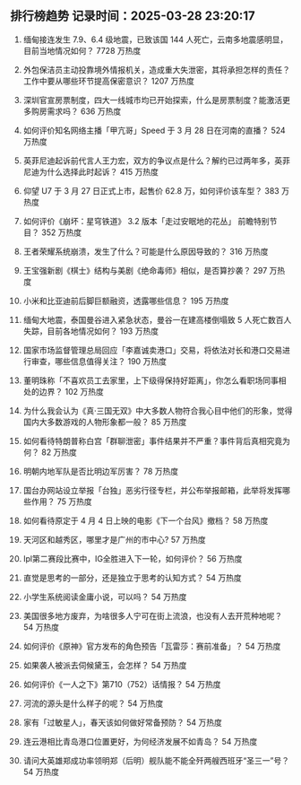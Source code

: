 
## 排行榜趋势 记录时间：2025-03-28 23:20:17
  
  1. 缅甸接连发生 7.9、6.4 级地震，已致该国 144 人死亡，云南多地震感明显，目前当地情况如何？ 7728 万热度
    
  2. 外包保洁员主动投靠境外情报机关，造成重大失泄密，其将承担怎样的责任？工作中要从哪些环节提高保密意识？ 1207 万热度
    
  3. 深圳官宣房票制度，四大一线城市均已开始探索，什么是房票制度？能激活更多购房需求吗？ 636 万热度
    
  4. 如何评价知名网络主播「甲亢哥」Speed 于 3 月 28 日在河南的直播？ 524 万热度
    
  5. 英菲尼迪起诉前代言人王力宏，双方的争议点是什么？解约已过两年多，英菲尼迪为什么选择此时起诉？ 415 万热度
    
  6. 仰望 U7 于 3 月 27 日正式上市，起售价 62.8 万，如何评价该车型？ 383 万热度
    
  7. 如何评价《崩坏：星穹铁道》 3.2 版本「走过安眠地的花丛」 前瞻特别节目？ 352 万热度
    
  8. 王者荣耀系统崩溃，发生了什么？可能是什么原因导致的？ 316 万热度
    
  9. 王宝强新剧《棋士》结构与美剧《绝命毒师》相似，是否算抄袭？ 297 万热度
    
  10. 小米和比亚迪前后脚巨额融资，透露哪些信息？ 195 万热度
    
  11. 缅甸大地震，泰国曼谷进入紧急状态，曼谷一在建高楼倒塌致 5 人死亡数百人失踪，目前各地情况如何？ 193 万热度
    
  12. 国家市场监督管理总局回应「李嘉诚卖港口」交易，将依法对长和港口交易进行审查，哪些信息值得关注？ 190 万热度
    
  13. 董明珠称「不喜欢员工去家里，上下级得保持好距离」，你怎么看职场同事相处的边界？ 102 万热度
    
  14. 为什么我会认为《真·三国无双》中大多数人物符合我心目中他们的形象，觉得国内大多数游戏的人物形象都一般？ 85 万热度
    
  15. 如何看待特朗普称白宫「群聊泄密」事件结果并不严重？事件背后真相究竟为何？ 82 万热度
    
  16. 明朝内地军队是否比明边军厉害？ 78 万热度
    
  17. 国台办网站设立举报「台独」恶劣行径专栏，并公布举报邮箱，此举将发挥哪些作用？ 75 万热度
    
  18. 如何看待原定于 4 月 4 日上映的电影《下一个台风》撤档？ 58 万热度
    
  19. 天河区和越秀区，哪里才是广州的市中心? 57 万热度
    
  20. lpl第二赛段比赛中，IG全胜进入下一轮，如何评价？ 56 万热度
    
  21. 直觉是思考的一部分，还是独立于思考的认知方式？ 54 万热度
    
  22. 小学生系统阅读金庸小说，可以吗？ 54 万热度
    
  23. 美国很多地方废弃，为啥很多人宁可在街上流浪，也没有人去开荒种地呢？ 54 万热度
    
  24. 如何评价《原神》官方发布的角色预告「瓦雷莎：赛前准备」？ 54 万热度
    
  25. 如果袭人被派去伺候黛玉，会怎样？ 54 万热度
    
  26. 如何评价《一人之下》第710（752）话情报？ 54 万热度
    
  27. 河流的源头是什么样子的呢？ 54 万热度
    
  28. 家有「过敏星人」，春天该如何做好常备预防？ 54 万热度
    
  29. 连云港相比青岛港口位置更好，为何经济发展不如青岛？ 54 万热度
    
  30. 请问大英雄郑成功率领明郑（后明）舰队能不能全歼两艘西班牙“圣三一”号？ 54 万热度
    